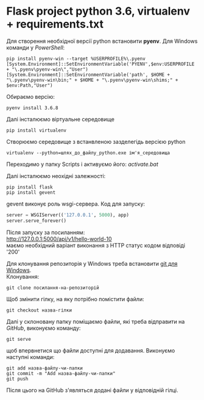 # Flask project python 3.6, virtualenv + requirements.txt

Для створення необхідної версії python встановити **pyenv**. Для Windows команди у *PowerShell*:
```
pip install pyenv-win --target %USERPROFILE%\.pyenv 
[System.Environment]::SetEnvironmentVariable('PYENV',$env:USERPROFILE + "\.pyenv\pyenv-win\","User")
[System.Environment]::SetEnvironmentVariable('path', $HOME + "\.pyenv\pyenv-win\bin;" + $HOME + "\.pyenv\pyenv-win\shims;" + $env:Path,"User")
```

Обираємо версію:
```
pyenv install 3.6.8
  ``` 

Далі інсталюємо віртуальне середовище
```
pip install virtualenv
  ```

Створюємо середовище з встанвленою зазделегідь версією python
```
virtualenv --python=шлях_до_файлу_python.exe ім'я_середовища
  ```

Переходимо у папку Scripts і активуємо його:
*activate.bat*

Далі інсталюємо неохідні залежності:
```
pip install flask
pip install gevent
```
gevent виконує роль wsgi-сервера. Код для запуску:
```python
server = WSGIServer(('127.0.0.1', 5000), app)
server.serve_forever()
```
Після запуску за посиланням:<br/>
http://127.0.0.1:5000/api/v1/hello-world-10 <br/>маємо необхідний варіант виконання з HTTP статус кодом відповіді '200'

Для клонування репозиторія у Windows треба встановити [git для Windows](https://git-scm.com/download/win). <br/>
Клонування:
```
git clone посилання-на-репозиторій
  ```

Щоб змінити гілку, на яку потрібно помістити файли:
```
git checkout назва-гілки
  ```

Далі у склоновану папку поміщаємо файли, які треба відправити на *GitHub*, виконуємо команду:
```
git serve
  ```

щоб впервнетися що файли доступні для додавання. Виконуємо наступні команди:
```
git add назва-файлу-чи-папки
git commit -m "Add назва-файлу-чи-папки"
git push
```
Після цього на GitHub з'являться додані файли у відповідній гілці.
